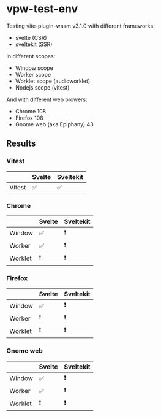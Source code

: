 # vpw-test-env

Testing vite-plugin-wasm v3.1.0 with different frameworks:

- svelte (CSR)
- sveltekit (SSR)

In different scopes:

- Window scope
- Worker scope
- Worklet scope (audioworklet)
- Nodejs scope (vitest)

And with different web browers:

- Chrome 108
- Firefox 108
- Gnome web (aka Epiphany) 43

## Results

### Vitest

|         | Svelte | Sveltekit |
| ------- | ------ | --------- |
| Vitest  | ✅     | ✅        |

### Chrome

|         | Svelte | Sveltekit |
| ------- | ------ | --------- |
| Window  | ✅     | ❗        |
| Worker  | ✅     | ❗        |
| Worklet | ❗     | ❗        |

### Firefox

|         | Svelte | Sveltekit |
| ------- | ------ | --------- |
| Window  | ✅     | ❗        |
| Worker  | ❗     | ❗        |
| Worklet | ❗     | ❗        |

### Gnome web

|         | Svelte | Sveltekit |
| ------- | ------ | --------- |
| Window  | ✅     | ❗        |
| Worker  | ✅     | ❗        |
| Worklet | ❗     | ❗        |
